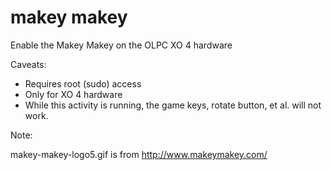 makey makey
===========

Enable the Makey Makey on the OLPC XO 4 hardware

Caveats:

* Requires root (sudo) access
* Only for XO 4 hardware
* While this activity is running, the game keys, rotate button, et al.
will not work.


Note:

makey-makey-logo5.gif is from http://www.makeymakey.com/
